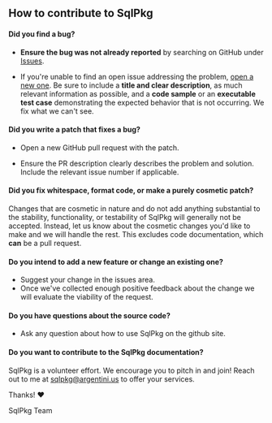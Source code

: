 ## How to contribute to SqlPkg

#### **Did you find a bug?**

* **Ensure the bug was not already reported** by searching on GitHub under [Issues](https://github.com/argentini/Argentini.SqlPkg/issues).

* If you're unable to find an open issue addressing the problem, [open a new one](https://github.com/argentini/Argentini.SqlPkg/issues/new). Be sure to include a **title and clear description**, as much relevant information as possible, and a **code sample** or an **executable test case** demonstrating the expected behavior that is not occurring. We fix what we can't see.

#### **Did you write a patch that fixes a bug?**

* Open a new GitHub pull request with the patch.

* Ensure the PR description clearly describes the problem and solution. Include the relevant issue number if applicable.

#### **Did you fix whitespace, format code, or make a purely cosmetic patch?**

Changes that are cosmetic in nature and do not add anything substantial to the stability, functionality, or testability of SqlPkg will generally not be accepted. Instead, let us know about the cosmetic changes you'd like to make and we will handle the rest. This excludes code documentation, which **can** be a pull request.

#### **Do you intend to add a new feature or change an existing one?**

* Suggest your change in the issues area.
* Once we've collected enough positive feedback about the change we will evaluate the viability of the request.

#### **Do you have questions about the source code?**

* Ask any question about how to use SqlPkg on the github site.

#### **Do you want to contribute to the SqlPkg documentation?**

SqlPkg is a volunteer effort. We encourage you to pitch in and join! Reach out to me at sqlpkg@argentini.us to offer your services.

Thanks! :heart:

SqlPkg Team
